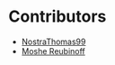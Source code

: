 # Contributors

- [NostraThomas99](https://github.com/NostraThomas99)
- [Moshe Reubinoff](https://github.com/reubinoff)